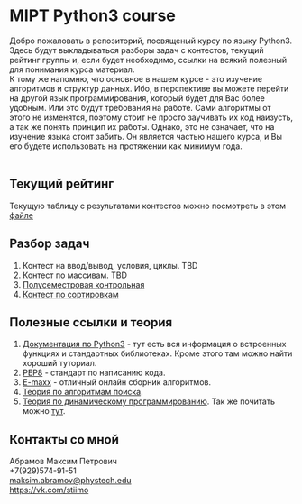 # MIPT Python3 course
Добро пожаловать в репозиторий, посвященый курсу по языку Python3. Здесь будут выкладываться разборы задач с контестов, текущий рейтинг группы и, если будет необходимо, ссылки на всякий полезный для понимания курса материал.<br>
К тому же напомню, что основное в нашем курсе - это изучение алгоритмов и структур данных. Ибо, в перспективе вы можете перейти на другой язык программирования, который будет для Вас более удобным. Или это будут требования на работе. Сами алгоритмы от этого не изменятся, поэтому стоит не просто заучивать их код наизусть, а так же понять принцип их работы. Однако, это не означает, что на изучение языка стоит забить. Он является частью нашего курса, и Вы его будете использовать на протяжении как минимум года.<br>
​
## Текущий рейтинг
Текущую таблицу с результатами контестов можно посмотреть в этом [файле](Results.ipynb)
​
## Разбор задач
1. Контест на ввод/вывод, условия, циклы. TBD
2. Контест по массивам. TBD
3. [Полусеместровая контрольная](solutions/contest3.ipynb)
4. [Контест по сортировкам](solutions/contest4.ipynb)
​
## Полезные ссылки и теория
1. <a href="https://docs.python.org/3/">Документация по Python3</a> - тут есть вся информация о встроенных функциях и стандартных библиотеках. Кроме этого там можно найти хороший туториал.
2. <a href="https://www.python.org/dev/peps/pep-0008/">PEP8</a> - стандарт по написанию кода.
3. [E-maxx](http://e-maxx.ru/algo/) - отличный онлайн сборник алгоритмов.
4. [Теория по алгоритмам поиска](theory/search.ipynb).
5. [Теория по динамическому программированию](theory/dp.ipynb). Так же почитать можно [тут](https://neerc.ifmo.ru/wiki/index.php?title=Динамическое_программирование).
​
## Контакты со мной
Абрамов Максим Петрович<br>
+7(929)574-91-51<br>
<a href="mailto:mk.com/stiimo</a>
aksim.abramov@phystech.edu">maksim.abramov@phystech.edu</a><br>
<a href="https://vk.com/stiimo">https://vk.com/stiimo
